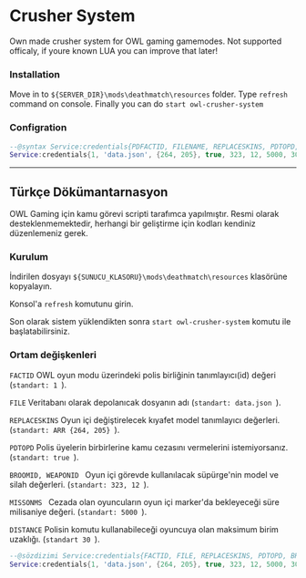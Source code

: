 # Crusher System
Own made crusher system for OWL gaming gamemodes. 
Not supported officaly, if youre known LUA you can improve that later!
    
### Installation
Move in to ```${SERVER_DIR}\mods\deathmatch\resources``` folder.
Type ```refresh``` command on console.
Finally you can do ```start owl-crusher-system```

### Configration
```lua
--@syntax Service:credentials{PDFACTID, FILENAME, REPLACESKINS, PDTOPD, BROOMID, WEAPONID, MISSONMS, DISTANCE}
Service:credentials{1, 'data.json', {264, 205}, true, 323, 12, 5000, 30}
```

------
## Türkçe Dökümantarnasyon
OWL Gaming için kamu görevi scripti tarafımca yapılmıştır.
Resmi olarak desteklenmemektedir, herhangi bir geliştirme için kodları kendiniz düzenlemeniz gerek.
    
### Kurulum
İndirilen dosyayı ```${SUNUCU_KLASORU}\mods\deathmatch\resources``` klasörüne kopyalayın.

Konsol'a ```refresh``` komutunu girin.

Son olarak sistem yüklendikten sonra ```start owl-crusher-system``` komutu ile başlatabilirsiniz.

### Ortam değişkenleri
```FACTID``` OWL oyun modu üzerindeki polis birliğinin tanımlayıcı(id) değeri (```standart: 1 ```).

```FILE```  Veritabanı olarak depolanıcak dosyanın adı (```standart: data.json ```).

```REPLACESKINS``` Oyun içi değiştirelecek kıyafet model tanımlayıcı değerleri. (```standart: ARR {264, 205} ```).

```PDTOPD``` Polis üyelerin birbirlerine kamu cezasını vermelerini istemiyorsanız. (```standart: true ```).

```BROOMID, WEAPONID ``` Oyun içi görevde kullanılacak süpürge'nin model ve silah değerleri. (```standart: 323, 12 ```).

```MISSONMS ``` Cezada olan oyuncuların oyun içi marker'da bekleyeceği süre milisaniye değeri. (```standart: 5000 ```).

```DISTANCE``` Polisin komutu kullanabileceği oyuncuya olan maksimum birim uzaklığı. (```standart 30 ```).

```lua
--@sözdizimi Service:credentials{FACTID, FILE, REPLACESKINS, PDTOPD, BROOMID, WEAPONID, MISSONMS, DISTANCE}
Service:credentials{1, 'data.json', {264, 205}, true, 323, 12, 5000, 30}
```
